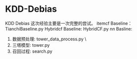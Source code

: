 # KDD-Debias
KDD Debias
这次经验主要是一次完整的尝试。
itemcf Baseline：TianchiBaseline.py
Hybridcf Baseline: HybridCF.py
nn Basline: 
1. 数据预处理: tower_data_process.py \\
2. 三塔模型: tower.py
3. 召回过程: search.py
